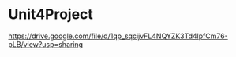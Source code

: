 # Unit4Project

https://drive.google.com/file/d/1qp_sqcijvFL4NQYZK3Td4lpfCm76-pLB/view?usp=sharing

